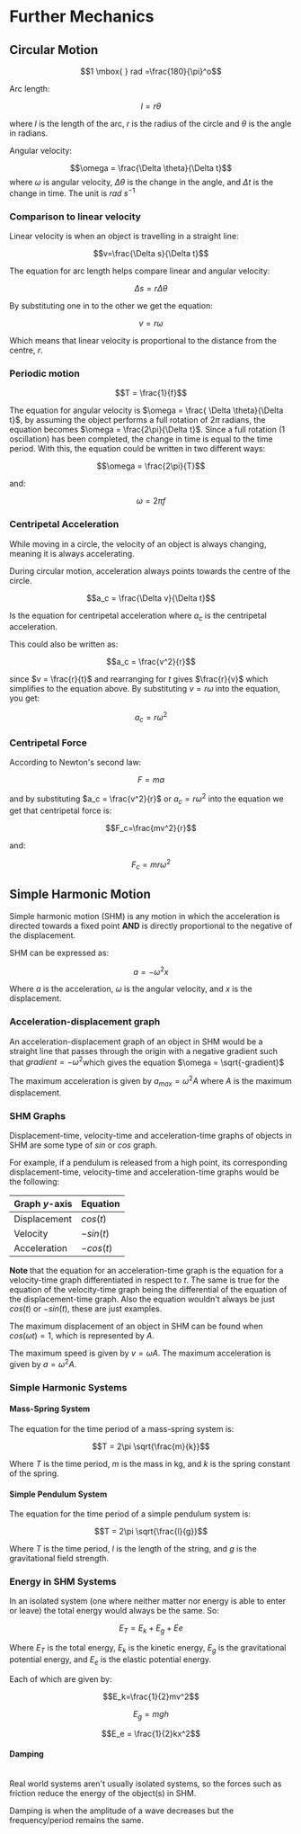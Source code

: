 # Further Mechanics
## Circular Motion

$$1 \mbox{ } rad =\frac{180}{\pi}^o$$

Arc length:

$$l=r\theta$$

where $l$ is the length of the arc, $r$ is the radius of the circle and $\theta$ is the angle in radians.

Angular velocity:

$$\omega = \frac{\Delta \theta}{\Delta t}$$
where $\omega$ is angular velocity, $\Delta \theta$ is the change in the angle, and $\Delta t$ is the change in time. The unit is $rad \mbox{ }s^{-1}$


### Comparison to linear velocity

Linear velocity is when an object is travelling in a straight line:

$$v=\frac{\Delta s}{\Delta t}$$

The equation for arc length helps compare linear and angular velocity:

$$\Delta s = r \Delta \theta$$

By substituting one in to the other we get the equation:

$$v = r \omega$$

Which means that linear velocity is proportional to the distance from the centre, $r$.

### Periodic motion

$$T = \frac{1}{f}$$

The equation for angular velocity is $\omega = \frac{ \Delta \theta}{\Delta t}$, by assuming the object performs a full rotation of $2\pi$ radians, the equation becomes $\omega = \frac{2\pi}{\Delta t}$. Since a full rotation (1 oscillation) has been completed, the change in time is equal to the time period. With this, the equation could be written in two different ways:

$$\omega = \frac{2\pi}{T}$$

and:

$$\omega = 2\pi f$$

### Centripetal Acceleration

While moving in a circle, the velocity of an object is always changing, meaning it is always accelerating.

During circular motion, acceleration always points towards the centre of the circle.

$$a_c = \frac{\Delta v}{\Delta t}$$

Is the equation for centripetal acceleration where $a_c$ is the centripetal acceleration.

This could also be written as:

$$a_c = \frac{v^2}{r}$$

since $v = \frac{r}{t}$ and rearranging for $t$ gives $\frac{r}{v}$ which simplifies to the equation above. By substituting $v=r\omega$ into the equation, you get:

$$a_c = r\omega^2$$

### Centripetal Force

According to Newton's second law:

$$F=ma$$

and by substituting $a_c = \frac{v^2}{r}$ or $a_c = r\omega^2$ into the equation we get that centripetal force is:

$$F_c=\frac{mv^2}{r}$$

and:

$$F_c = mr\omega^2$$


## Simple Harmonic Motion

Simple harmonic motion (SHM) is any motion in which the acceleration is directed towards a fixed point <b>AND</b> is directly proportional to the negative of the displacement.

SHM can be expressed as:

$$a = -\omega^2x$$

Where $a$ is the acceleration, $\omega$ is the angular velocity, and $x$ is the displacement.

### Acceleration-displacement graph

An acceleration-displacement graph of an object in SHM would be a straight line that passes through the origin with a negative gradient such that $gradient = -\omega^2$which gives the equation $\omega = \sqrt{-gradient}$

The maximum acceleration is given by $a_{max} = \omega^2A$ where $A$ is the maximum displacement.

### SHM Graphs

Displacement-time, velocity-time and acceleration-time graphs of objects in SHM are some type of $sin$ or $cos$ graph.

For example, if a pendulum is released from a high point, its corresponding displacement-time, velocity-time and acceleration-time graphs would be the following:

| Graph $y$-axis | Equation |
|---| --- |
| Displacement | $cos(t)$
| Velocity | $-sin(t)$
| Acceleration | $-cos(t)$

<b> Note </b> that the equation for an acceleration-time graph is the equation for a velocity-time graph differentiated in respect to $t$. The same is true for the equation of the velocity-time graph being the differential of the equation of the displacement-time graph. Also the equation wouldn't always be just $cos(t)$ or $-sin(t)$, these are just examples.

The maximum displacement of an object in SHM can be found when $cos(\omega t) = 1$, which is represented by $A$.

The maximum speed is given by $v = \omega A$. The maximum acceleration is given by $a = \omega^2A$.

### Simple Harmonic Systems

#### Mass-Spring System

The equation for the time period of a mass-spring system is:

$$T = 2\pi \sqrt{\frac{m}{k}}$$

Where $T$ is the time period, $m$ is the mass in kg, and $k$ is the spring constant of the spring.

#### Simple Pendulum System

The equation for the time period of a simple pendulum system is:

$$T = 2\pi \sqrt{\frac{l}{g}}$$

Where $T$ is the time period, $l$ is the length of the string, and $g$ is the gravitational field strength.

### Energy in SHM Systems

In an isolated system (one where neither matter nor energy is able to enter or leave) the total energy would always be the same. So:

$$E_T = E_k + E_g + Ee$$

Where $E_T$ is the total energy, $E_k$ is the kinetic energy, $E_g$ is the gravitational potential energy, and $E_e$ is the elastic potential energy.

Each of which are given by:

$$E_k=\frac{1}{2}mv^2$$

$$E_g = mgh$$

$$E_e = \frac{1}{2}kx^2$$


#### Damping
\
Real world systems aren't usually isolated systems, so the forces such as friction reduce the energy of the object(s) in SHM.

Damping is when the amplitude of a wave decreases but the frequency/period remains the same.